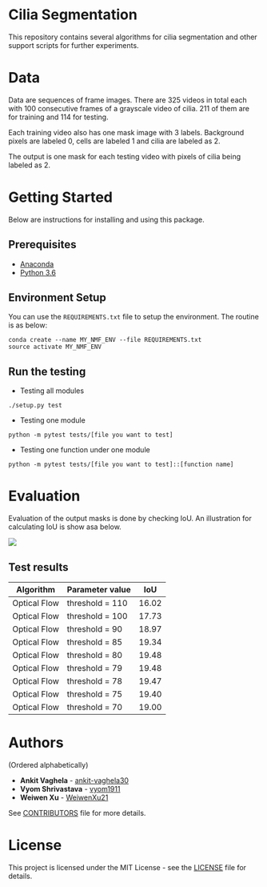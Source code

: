 # Cilia Segmentation

This repository contains several algorithms for cilia segmentation and other support scripts for further experiments.

# Data

Data are sequences of frame images. There are 325 videos in total each with 100 consecutive frames of a grayscale video of cilia. 211 of them are for training and 114 for testing.

Each training video also has one mask image with 3 labels. Background pixels are labeled 0, cells are labeled 1 and cilia are labeled as 2.

The output is one mask for each testing video with pixels of cilia being labeled as 2.

# Getting Started

Below are instructions for installing and using this package.

## Prerequisites

- [Anaconda](https://www.anaconda.com/)
- [Python 3.6](https://www.python.org/downloads/release/python-360/)


## Environment Setup

You can use the `REQUIREMENTS.txt` file to setup the environment. The routine is as below:

```
conda create --name MY_NMF_ENV --file REQUIREMENTS.txt
source activate MY_NMF_ENV
```

## Run the testing

- Testing all modules
```
./setup.py test
```
- Testing one module
```
python -m pytest tests/[file you want to test]
```
- Testing one function under one module
```
python -m pytest tests/[file you want to test]::[function name]
```

# Evaluation

Evaluation of the output masks is done by checking IoU. An illustration for calculating IoU is show asa below.

![](https://www.pyimagesearch.com/wp-content/uploads/2016/09/iou_equation.png)

## Test results

Algorithm | Parameter value | IoU |
----------|-----------------|-----|
Optical Flow | threshold = 110 |16.02|
Optical Flow | threshold = 100 |17.73|
Optical Flow | threshold = 90  |18.97|
Optical Flow | threshold = 85  |19.34|
Optical Flow | threshold = 80  |19.48|
Optical Flow | threshold = 79  |19.48|
Optical Flow | threshold = 78  |19.47|
Optical Flow | threshold = 75  |19.40|
Optical Flow | threshold = 70  |19.00|

# Authors

(Ordered alphabetically)

- **Ankit Vaghela** - [ankit-vaghela30](https://github.com/ankit-vaghela30)
- **Vyom Shrivastava** - [vyom1911](https://github.com/vyom1911)
- **Weiwen Xu** - [WeiwenXu21](https://github.com/WeiwenXu21)

See [CONTRIBUTORS](https://github.com/dsp-uga/Hastings-p4/blob/master/CONTRIBUTORS.md) file for more details.

# License

This project is licensed under the MIT License - see the [LICENSE](https://github.com/dsp-uga/Hastings-p4/blob/master/LICENSE) file for details.
